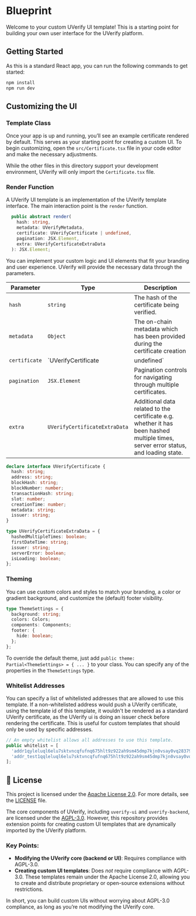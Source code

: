 # Blueprint

Welcome to your custom UVerify UI template! This is a starting point for building your own user interface for the UVerify platform.

## Getting Started

As this is a standard React app, you can run the following commands to get started:

```bash
npm install
npm run dev
```

## Customizing the UI

### Template Class

Once your app is up and running, you’ll see an example certificate rendered by default. This serves as your starting point for creating a custom UI. To begin customizing, open the `src/Certificate.tsx` file in your code editor and make the necessary adjustments.

While the other files in this directory support your development environment, UVerify will only import the `Certificate.tsx` file.

### Render Function

A UVerify UI template is an implementation of the UVerify template interface. The main interaction point is the `render` function.

```typescript
  public abstract render(
    hash: string,
    metadata: UVerifyMetadata,
    certificate: UVerifyCertificate | undefined,
    pagination: JSX.Element,
    extra: UVerifyCertificateExtraData
  ): JSX.Element;
```

You can implement your custom logic and UI elements that fit your branding and user experience. UVerify will provide the necessary data through the parameters.

| Parameter | Type | Description |
|-----------|------|-------------|
| `hash` | `string` | The hash of the certificate being verified. |
| `metadata` | `Object` | The on-chain metadata which has been provided during the certificate creation |
| `certificate` | `UVerifyCertificate | undefined` | The certificate being verified, or `undefined` if not available. |
| `pagination` | `JSX.Element` | Pagination controls for navigating through multiple certificates. |
| `extra` | `UVerifyCertificateExtraData` | Additional data related to the certificate e.g. whether it has been hashed multiple times, server error status, and loading state. |

```typescript
declare interface UVerifyCertificate {
  hash: string;
  address: string;
  blockHash: string;
  blockNumber: number;
  transactionHash: string;
  slot: number;
  creationTime: number;
  metadata: string;
  issuer: string;
}

type UVerifyCertificateExtraData = {
  hashedMultipleTimes: boolean;
  firstDateTime: string;
  issuer: string;
  serverError: boolean;
  isLoading: boolean;
};
```

### Theming

You can use custom colors and styles to match your branding, a color or gradient background, and customize the (default) footer visibility.

```typescript
type ThemeSettings = {
  background: string;
  colors: Colors;
  components: Components;
  footer: {
    hide: boolean;
  };
};
```

To override the default theme, just add `public theme: Partial<ThemeSettings> = { ... }` to your class. You can specify any of the properties in the `ThemeSettings` type.

### Whitelist Addresses

You can specify a list of whitelisted addresses that are allowed to use this template. If a non-whitelisted address would push a UVerify certificate, using the template id of this template, it wouldn't be rendered as a standard UVerify certificate, as the UVerify ui is doing an issuer check before rendering the certificate. This is useful for custom templates that should only be used by specific addresses.

```typescript
// An empty whitelist allows all addresses to use this template.
public whitelist = [
  'addr1qyleluql6elu7sktvncqfufnq675hlt9z922ah9sm45dmp7kjn0vsay0vq28379mczjmglmam3svuxyka0tyw0uchwjqmxmhg3',
  'addr_test1qqleluql6elu7sktvncqfufnq675hlt9z922ah9sm45dmp7kjn0vsay0vq28379mczjmglmam3svuxyka0tyw0uchwjqcsxhyw',
];
```

## 📜 License

This project is licensed under the [Apache License 2.0](https://www.apache.org/licenses/LICENSE-2.0). For more details, see the [LICENSE](LICENSE) file.

The core components of UVerify, including `uverify-ui` and `uverify-backend`, are licensed under the [AGPL-3.0](https://www.gnu.org/licenses/agpl-3.0.en.html). However, this repository provides extension points for creating custom UI templates that are dynamically imported by the UVerify platform.

### Key Points:
- **Modifying the UVerify core (backend or UI)**: Requires compliance with AGPL-3.0.
- **Creating custom UI templates**: Does *not* require compliance with AGPL-3.0. These templates remain under the Apache License 2.0, allowing you to create and distribute proprietary or open-source extensions without restrictions.

In short, you can build custom UIs without worrying about AGPL-3.0 compliance, as long as you’re not modifying the UVerify core.